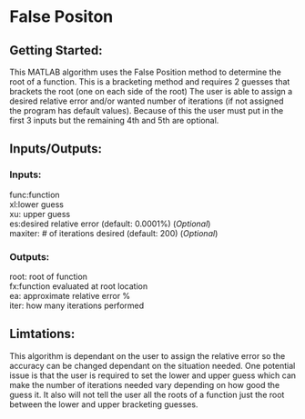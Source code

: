 # False Positon

## Getting Started:
This MATLAB algorithm uses the False Position method to determine the root of a function. 
This is a bracketing method and requires 2 guesses that brackets the root (one on each side of the root)
The user is able to assign a desired relative error and/or wanted number of iterations (if not assigned the program has default values).
Because of this the user must put in the first 3 inputs but the remaining 4th and 5th are optional.


## Inputs/Outputs:
### Inputs:
func:function
<br /> xl:lower guess
<br /> xu: upper guess
<br /> es:desired relative error (default: 0.0001%) (*Optional*)
<br /> maxiter: # of iterations desired (default: 200) (*Optional*)
### Outputs:
root: root of function
<br /> fx:function evaluated at root location
<br /> ea: approximate relative error %
<br /> iter: how many iterations performed

## Limtations:
This algorithm is dependant on the user to assign the relative error so the accuracy can be changed dependant on the situation needed. 
One potential issue is that the user is required to set the lower and upper guess which can make the number of iterations needed vary
depending on how good the guess it. It also will not tell the user all the roots of a function just the root between the lower and upper bracketing guesses.

